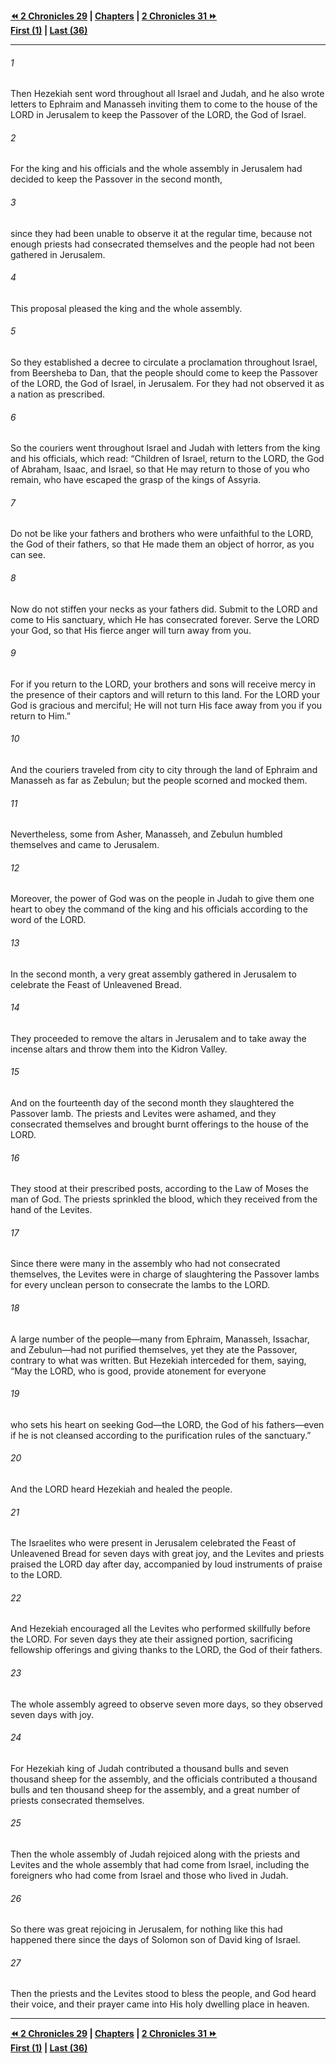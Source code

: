   
**[⏪ 2 Chronicles 29](./2%20Chronicles%2029.md) | [Chapters](./_index.md) | [2 Chronicles 31 ⏩](./2%20Chronicles%2031.md)**  
**[First (1)](./2%20Chronicles%201.md) | [Last (36)](./2%20Chronicles%2036.md)**  
  
---  
  
###### 1  
Then Hezekiah sent word throughout all Israel and Judah, and he also wrote letters to Ephraim and Manasseh inviting them to come to the house of the LORD in Jerusalem to keep the Passover of the LORD, the God of Israel.  
  
###### 2  
For the king and his officials and the whole assembly in Jerusalem had decided to keep the Passover in the second month,  
  
###### 3  
since they had been unable to observe it at the regular time, because not enough priests had consecrated themselves and the people had not been gathered in Jerusalem.  
  
###### 4  
This proposal pleased the king and the whole assembly.  
  
###### 5  
So they established a decree to circulate a proclamation throughout Israel, from Beersheba to Dan, that the people should come to keep the Passover of the LORD, the God of Israel, in Jerusalem. For they had not observed it as a nation as prescribed.  
  
###### 6  
So the couriers went throughout Israel and Judah with letters from the king and his officials, which read: “Children of Israel, return to the LORD, the God of Abraham, Isaac, and Israel, so that He may return to those of you who remain, who have escaped the grasp of the kings of Assyria.  
  
###### 7  
Do not be like your fathers and brothers who were unfaithful to the LORD, the God of their fathers, so that He made them an object of horror, as you can see.  
  
###### 8  
Now do not stiffen your necks as your fathers did. Submit to the LORD and come to His sanctuary, which He has consecrated forever. Serve the LORD your God, so that His fierce anger will turn away from you.  
  
###### 9  
For if you return to the LORD, your brothers and sons will receive mercy in the presence of their captors and will return to this land. For the LORD your God is gracious and merciful; He will not turn His face away from you if you return to Him.”  
  
###### 10  
And the couriers traveled from city to city through the land of Ephraim and Manasseh as far as Zebulun; but the people scorned and mocked them.  
  
###### 11  
Nevertheless, some from Asher, Manasseh, and Zebulun humbled themselves and came to Jerusalem.  
  
###### 12  
Moreover, the power of God was on the people in Judah to give them one heart to obey the command of the king and his officials according to the word of the LORD.  
  
###### 13  
In the second month, a very great assembly gathered in Jerusalem to celebrate the Feast of Unleavened Bread.  
  
###### 14  
They proceeded to remove the altars in Jerusalem and to take away the incense altars and throw them into the Kidron Valley.  
  
###### 15  
And on the fourteenth day of the second month they slaughtered the Passover lamb. The priests and Levites were ashamed, and they consecrated themselves and brought burnt offerings to the house of the LORD.  
  
###### 16  
They stood at their prescribed posts, according to the Law of Moses the man of God. The priests sprinkled the blood, which they received from the hand of the Levites.  
  
###### 17  
Since there were many in the assembly who had not consecrated themselves, the Levites were in charge of slaughtering the Passover lambs for every unclean person to consecrate the lambs to the LORD.  
  
###### 18  
A large number of the people—many from Ephraim, Manasseh, Issachar, and Zebulun—had not purified themselves, yet they ate the Passover, contrary to what was written. But Hezekiah interceded for them, saying, “May the LORD, who is good, provide atonement for everyone  
  
###### 19  
who sets his heart on seeking God—the LORD, the God of his fathers—even if he is not cleansed according to the purification rules of the sanctuary.”  
  
###### 20  
And the LORD heard Hezekiah and healed the people.  
  
###### 21  
The Israelites who were present in Jerusalem celebrated the Feast of Unleavened Bread for seven days with great joy, and the Levites and priests praised the LORD day after day, accompanied by loud instruments of praise to the LORD.  
  
###### 22  
And Hezekiah encouraged all the Levites who performed skillfully before the LORD. For seven days they ate their assigned portion, sacrificing fellowship offerings and giving thanks to the LORD, the God of their fathers.  
  
###### 23  
The whole assembly agreed to observe seven more days, so they observed seven days with joy.  
  
###### 24  
For Hezekiah king of Judah contributed a thousand bulls and seven thousand sheep for the assembly, and the officials contributed a thousand bulls and ten thousand sheep for the assembly, and a great number of priests consecrated themselves.  
  
###### 25  
Then the whole assembly of Judah rejoiced along with the priests and Levites and the whole assembly that had come from Israel, including the foreigners who had come from Israel and those who lived in Judah.  
  
###### 26  
So there was great rejoicing in Jerusalem, for nothing like this had happened there since the days of Solomon son of David king of Israel.  
  
###### 27  
Then the priests and the Levites stood to bless the people, and God heard their voice, and their prayer came into His holy dwelling place in heaven.  
  
  
---  
  
**[⏪ 2 Chronicles 29](./2%20Chronicles%2029.md) | [Chapters](./_index.md) | [2 Chronicles 31 ⏩](./2%20Chronicles%2031.md)**  
**[First (1)](./2%20Chronicles%201.md) | [Last (36)](./2%20Chronicles%2036.md)**  
  
